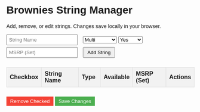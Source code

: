 <html lang="en">
<head>
  <meta charset="UTF-8">
  <meta name="viewport" content="width=device-width, initial-scale=1.0">
  <title>Brownies String Manager</title>
  <style>
    body { font-family: Arial, sans-serif; margin: 20px; }
    table { border-collapse: collapse; width: 100%; margin-bottom: 20px; }
    th, td { border: 1px solid #ddd; padding: 8px; text-align: left; }
    th { background-color: #f2f2f2; cursor: pointer; }
    th:hover { background-color: #ddd; }
    form { margin-bottom: 20px; }
    input[type="text"] { margin-right: 10px; padding: 5px; }
    button { padding: 5px 10px; margin: 5px 0; }
    .remove-btn { background-color: #f44336; color: white; border: none; cursor: pointer; }
    .save-btn { background-color: #4CAF50; color: white; border: none; cursor: pointer; }
    .sort-arrow { margin-left: 5px; }
  </style>
</head>
<body>
  <h1>Brownies String Manager</h1>
  <p>Add, remove, or edit strings. Changes save locally in your browser.</p>

  <form id="addForm">
    <input type="text" id="stringName" placeholder="String Name" required>
    <select id="type">
      <option value="Multi">Multi</option>
      <option value="Syn">Syn</option>
      <option value="Poly">Poly</option>
      <option value="Natural Gut">Natural Gut</option>
    </select>
    <select id="available">
      <option value="Yes">Yes</option>
      <option value="No">No</option>
      <option value="Limited">Limited</option>
    </select>
    <input type="text" id="msrp" placeholder="MSRP (Set)" required>
    <button type="submit">Add String</button>
  </form>

  <table id="stringTable">
    <thead>
      <tr>
        <th>Checkbox</th>
        <th onclick="sortTable(1)">String Name<span id="sortNameArrow" class="sort-arrow"></span></th>
        <th onclick="sortTable(2)">Type<span id="sortTypeArrow" class="sort-arrow"></span></th>
        <th>Available</th>
        <th>MSRP (Set)</th>
        <th>Actions</th>
      </tr>
    </thead>
    <tbody>
      <!-- Strings will be loaded here -->
    </tbody>
  </table>

  <button class="remove-btn" onclick="removeChecked()">Remove Checked</button>
  <button class="save-btn" onclick="saveChanges()">Save Changes</button>

  <script>
    let strings = JSON.parse(localStorage.getItem('timStringList')) || [
      { name: "Wilson NXT", type: "Multi", available: "Yes", msrp: "$19.95" },
      { name: "Tecnifibre NRG2", type: "Multi", available: "Yes", msrp: "$19.95" },
      { name: "Babolat Xcel", type: "Multi", available: "Yes", msrp: "$18.95" },
      { name: "Tecnifibre X-One Biphase", type: "Multi", available: "Yes", msrp: "$21.95" },
      { name: "Head Velocity MLT", type: "Multi", available: "Yes", msrp: "$11.95" },
      { name: "Wilson Sensation", type: "Multi", available: "Limited", msrp: "$9.95 (est.)" },
      { name: "Wilson Super Spin", type: "Multi", available: "No", msrp: "$10.00 (est.)" },
      { name: "Wilson Synthetic Gut Extreme", type: "Syn", available: "Yes", msrp: "$7.95" },
      { name: "Wilson Synthetic Gut Power", type: "Syn", available: "Yes", msrp: "$6.95" },
      { name: "Prince Synthetic Gut with Duraflex", type: "Syn", available: "Yes", msrp: "$7.95" },
      { name: "Head Synthetic Gut PPS", type: "Syn", available: "Yes", msrp: "$7.50" },
      { name: "Gamma Synthetic Gut", type: "Syn", available: "Yes", msrp: "$6.95" },
      { name: "Babolat Synthetic Gut", type: "Syn", available: "Yes", msrp: "$6.50" },
      { name: "Babolat N.Vy", type: "Syn", available: "Limited", msrp: "$7.95 (est.)" },
      { name: "Babolat SpiralTek", type: "Syn", available: "Yes", msrp: "$5.95" },
      { name: "Luxilon ALU Power", type: "Poly", available: "Yes", msrp: "$17.95" },
      { name: "Solinco Hyper-G", type: "Poly", available: "Yes", msrp: "$11.95" },
      { name: "Babolat RPM Blast", type: "Poly", available: "Yes", msrp: "$17.95" },
      { name: "Solinco Tour Bite", type: "Poly", available: "Yes", msrp: "$11.95" },
      { name: "Head Lynx Edge", type: "Poly", available: "Yes", msrp: "$11.95" },
      { name: "Head Sonic Pro", type: "Poly", available: "Yes", msrp: "$10.95" },
      { name: "Yonex Poly Tour Pro", type: "Poly", available: "Yes", msrp: "$12.95" },
      { name: "Tecnifibre Black Code", type: "Poly", available: "Yes", msrp: "$12.95" },
      { name: "Luxilon ALU Power Soft", type: "Poly", available: "Yes", msrp: "$17.95" },
      { name: "Wilson PolyLast", type: "Poly", available: "No", msrp: "$8.00 (est.)" },
      { name: "Babolat Pro Hurricane", type: "Poly", available: "Yes", msrp: "$9.95" },
      { name: "Babolat VS Touch", type: "Natural Gut", available: "Yes", msrp: "$45.95" },
      { name: "Natural Gut (Other Brands)", type: "Natural Gut", available: "Yes", msrp: "$42.00 (avg.)" }
    ];

    let sortDirection = { 1: 'asc', 2: 'asc' }; // Column 1 (Name), Column 2 (Type)

    function renderTable() {
      const tbody = document.querySelector('#stringTable tbody');
      tbody.innerHTML = '';
      strings.forEach((str, index) => {
        const tr = document.createElement('tr');
        tr.innerHTML = `
          <td><input type="checkbox" class="checkbox" data-index="${index}"></td>
          <td contenteditable="true" data-field="name">${str.name}</td>
          <td contenteditable="true" data-field="type">${str.type}</td>
          <td contenteditable="true" data-field="available">${str.available}</td>
          <td contenteditable="true" data-field="msrp">${str.msrp}</td>
          <td><button onclick="deleteRow(${index})">Delete</button></td>
        `;
        tbody.appendChild(tr);
      });
      updateSortArrows();
    }

    function sortTable(columnIndex) {
      const direction = sortDirection[columnIndex] === 'asc' ? 'desc' : 'asc';
      sortDirection[columnIndex] = direction;

      strings.sort((a, b) => {
        const valueA = columnIndex === 1 ? a.name.toLowerCase() : a.type.toLowerCase();
        const valueB = columnIndex === 1 ? b.name.toLowerCase() : b.type.toLowerCase();
        if (direction === 'asc') {
          return valueA.localeCompare(valueB);
        } else {
          return valueB.localeCompare(valueA);
        }
      });

      localStorage.setItem('timStringList', JSON.stringify(strings));
      renderTable();
    }

    function updateSortArrows() {
      const nameArrow = document.getElementById('sortNameArrow');
      const typeArrow = document.getElementById('sortTypeArrow');
      nameArrow.textContent = sortDirection[1] === 'asc' ? ' ↑' : ' ↓';
      typeArrow.textContent = sortDirection[2] === 'asc' ? ' ↑' : ' ↓';
    }

    function addString(e) {
      e.preventDefault();
      const newString = {
        name: document.getElementById('stringName').value,
        type: document.getElementById('type').value,
        available: document.getElementById('available').value,
        msrp: document.getElementById('msrp').value
      };
      strings.push(newString);
      localStorage.setItem('timStringList', JSON.stringify(strings));
      renderTable();
      addForm.reset();
    }

    function removeChecked() {
      const checkboxes = document.querySelectorAll('.checkbox:checked');
      const indices = Array.from(checkboxes).map(cb => parseInt(cb.dataset.index)).sort((a, b) => b - a);
      indices.forEach(index => strings.splice(index, 1));
      localStorage.setItem('timStringList', JSON.stringify(strings));
      renderTable();
    }

    function deleteRow(index) {
      strings.splice(index, 1);
      localStorage.setItem('timStringList', JSON.stringify(strings));
      renderTable();
    }

    function saveChanges() {
      const rows = document.querySelectorAll('#stringTable tbody tr');
      rows.forEach((row, index) => {
        const fields = row.querySelectorAll('[data-field]');
        fields.forEach(field => {
          strings[index][field.dataset.field] = field.textContent.trim();
        });
      });
      localStorage.setItem('timStringList', JSON.stringify(strings));
      alert('Changes saved!');
    }

    const addForm = document.getElementById('addForm');
    addForm.addEventListener('submit', addString);

    renderTable();
  </script>
</body>
</html>
